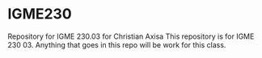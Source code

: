 # IGME230
Repository for IGME 230.03 for Christian Axisa
This repository is for IGME 230 03. Anything that goes in this repo will be work for this class.
